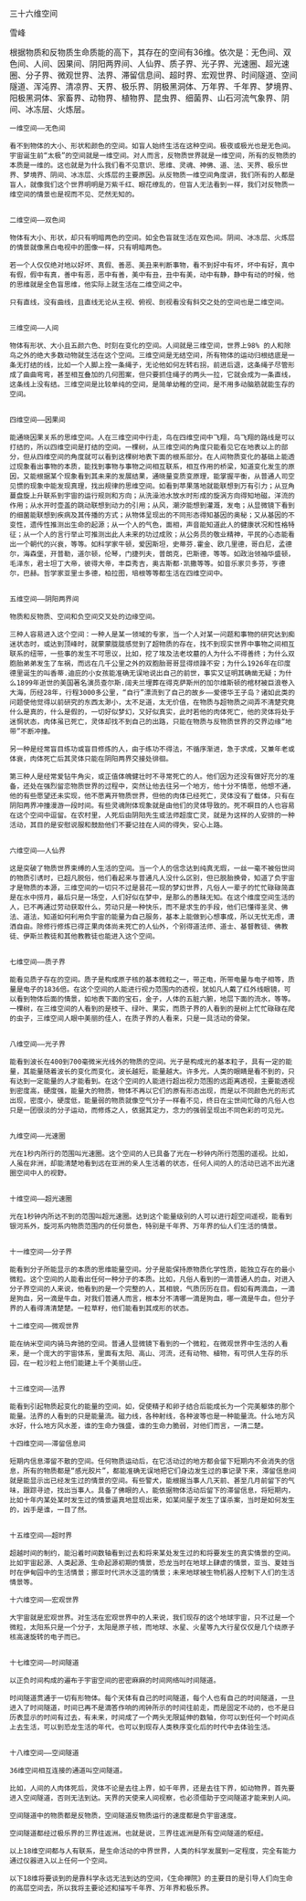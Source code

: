 三十六维空间

雪峰


   根据物质和反物质生命质能的高下，其存在的空间有36维。依次是：无色间、双色间、人间、因果间、阴阳两界间、人仙界、质子界、光子界、光速圈、超光速圈、分子界、微观世界、法界、滞留信息间、超时界、宏观世界、时间隧道、空间隧道、浑沌界、清凉界、天界、极乐界、阴极黑洞体、万年界、千年界、梦境界、阳极黑洞体、家畜界、动物界、植物界、昆虫界、细菌界、山石河流气象界、阴间、冰冻层、火炼层。


    一维空间——无色间

    看不到物体的大小、形状和颜色的空间。如盲人始终生活在这种空间。极夜或极光也是无色间。宇宙诞生前“太极”的空间就是一维空间。对人而言，反物质世界就是一维空间，所有的反物质的本质是一维的。这也就是为什么我们看不见意识、思维、灵魂、神佛、道、法、天界、极乐世界、梦境界、阴间、冰冻层、火炼层的主要原因。从反物质一维空间角度讲，我们所有的人都是盲人，就像我们这个世界明明是万紫千红、眼花缭乱的，但盲人无法看到一样，我们对反物质一维空间的情景也是视而不见、茫然无知的。
   

    二维空间——双色间

    物体有大小、形状，却只有明暗两色的空间。如全色盲就生活在双色间。阴间、冰冻层、火炼层的情景就像黑白电视中的图像一样，只有明暗两色。

    若一个人仅仅绝对地以好坏、真假、善恶、美丑来判断事物，看不到好中有坏，坏中有好，真中有假，假中有真，善中有恶，恶中有善，美中有丑，丑中有美，动中有静，静中有动的时候，他的思维就是全色盲思维，他实际上就生活在二维空间之中。

    只有直线，没有曲线，且直线无论从主视、俯视、剖视看没有斜交之处的空间也是二维空间。


    三维空间——人间

    物体有形状、大小且五颜六色、时刻在变化的空间。人间就是三维空间，世界上98% 的人和除鸟之外的绝大多数动物就生活在这个空间。三维空间是无结空间，所有物体的运动归根结底是一条无打结的线，比如一个人脚上拴一条绳子，无论他如何左转右拐，前进后退，这条绳子尽管形成了曲曲弯弯，甚至相互叠加的几何图案，但只要抓住绳子的两头一拉，它就会成为一条直线，这条线上没有结。三维空间是比较单纯的空间，是简单幼稚的空间，是不用多动脑筋就能生存的空间。


    四维空间——因果间

    能通晓因果关系的思维空间。人在三维空间中行走，鸟在四维空间中飞翔，鸟飞翔的路线是可以打结的，所以四维空间是打结的空间。一棵树，从三维空间的角度只能看见它在地表以上的部分，但从四维空间的角度就可以看到这棵树地表下面的根系部分。在人间物质变化的基础上能透过现象看出事物的本质，能找到事物与事物之间相互联系，相互作用的桥梁，知道变化发生的原因，又能根据某个现象看到其未来的发展结果，通晓量变质变原理，能掌握平衡，从普通人司空见惯的现象中能发现真理，找出规律的思维空间。如看到苹果落地就能联想到万有引力；从豆角蔓盘旋上升联系到宇宙的运行规则和方向；从洗澡池水放水时形成的旋涡方向得知地磁，洋流的作用；从水开时壶盖的跳动联想到动力的引用；从风，潮汐能想到灌溉，发电；从显微镜下看到的细菌能联想到疾病及其传播的方式；从物体呈现出的不同形态得知基因的奥秘；又从基因的不变性，遗传性推测出生命的起源；从一个人的气色，面相，声音能知道此人的健康状况和性格特征；从一个人的言行举止可推测出此人未来的功过成败；从公务员的敬业精神，平民的心态能看出一个朝代的兴衰，等等。如科学家牛顿，爱因斯坦，史蒂芬.霍金、欧几里德，哥白尼，孟德尔，海森堡，开普勒，道尔顿，伦琴，门捷列夫，普朗克，巴斯德，等等。如政治领袖华盛顿，毛泽东，君士坦丁大帝，彼得大帝，丰臣秀吉，奥古斯都·凯撒等等。如音乐家贝多芬，亨德尔，巴赫。哲学家亚里士多德，柏拉图，培根等等都生活在四维空间中。


    五维空间——阴阳两界间

    物质和反物质、空间和负空间交叉处的边缘空间。

    三种人容易进入这个空间：一种人是某一领域的专家，当一个人对某一问题和事物的研究达到痴迷状态时，或达到顶峰时，就蒙蒙胧胧感觉到了超物质的存在，找不到现实世界中事物之间相互联系的纽带，一些事的发生不可思议，比如，挖了埃及法老坟墓的人为什么不得善终；为什么双胞胎弟弟发生了车祸，而远在几千公里之外的双胞胎哥哥显得烦躁不安；为什么1926年在印度德里诞生的叫香蒂.迪庇的小女孩能准确无误地说出自己的前世，事实又证明其确凿无疑；为什么1899年逝世的美国著名演员查尔斯.阔夫兰埋葬在得克萨斯州的加尔维斯顿的棺材被巨浪卷入大海，历经28年，行程3000多公里，“自行”漂流到了自己的故乡——爱德华王子岛？诸如此类的问题使他觉得以前研究的东西太渺小，太不足道，太无价值，在物质与超物质之间弄不清楚究竟什么是真的，什么是假的，一切好似梦幻，又好似真实，此时若他的肉体死亡，他的灵体将处于迷惘状态，肉体虽已死亡，灵体却找不到自己的出路，只能在物质与反物质世界的交界边缘“地带”不断冲撞。

    另一种是经常盲目练功或盲目修炼的人，由于练功不得法，不循序渐进，急于求成，又兼年老或体衰，肉体死亡后其灵体只能在阴阳两界交接处徘徊。

    第三种人是经常爱钻牛角尖，或正值体魄健壮时不寻常死亡的人。他们因为还没有做好充分的准备，还处在强烈留恋物质世界的过程中，突然让他去往另一个地方，他十分不情愿，他想不通，他的有些愿望还未实现，他不愿离开物质世界，但他的肉体已经死亡，灵体没有了载体，只有在阴阳两界冲撞漫游一段时间。有些灵魂附体现象就是由他们的灵体导致的。死不瞑目的人也容易在这个空间中逗留。在农村里，人死后由阴阳先生或法师超度亡灵，就是为这样的人安排的一种活动，其目的是安慰说服和鼓励他们不要记挂在人间的得失，安心上路。


    六维空间——人仙界

    这是突破了物质世界束缚的人生活的空间。当一个人的信念达到纯真无瑕，一丝一毫不被俗世间的物质引诱时，已超凡脱俗，他们看起来与普通凡人没什么区别，但已脱胎换骨，知道了负宇宙才是物质的本源，三维空间的一切只不过是昙花一现的梦幻世界，凡俗人一辈子的忙忙碌碌简直是在水中捞月，最后只是一场空，人们好似在梦中，是那么的愚昧无知。在这个维度空间生活的人，已不再通过劳动获取什么，劳动只是一种快乐，而不是求生的手段，他们已懂得圣灵、佛法、道法，知道如何利用负宇宙的能量为自己服务，基本上能做到心想事成，所以无忧无虑，潇洒自由。除修行修炼已得正果肉体尚未死亡的人仙外，个别得道法师、道士、基督教徒、佛教徒、伊斯兰教徒和其他教教徒也能进入这个空间。


    七维空间——质子界

    能看见质子存在的空间。质子是构成原子核的基本微粒之一，带正电，所带电量与电子相等，质量是电子的1836倍。在这个空间的人能进行视力范围内的透视，犹如凡人戴了红外线眼镜，可以看到物体后面的情景，如地表下面的宝石，金子，人体的五脏六腑，地层下面的流水，等等。一棵树，在三维空间的人看到的是枝干、绿叶、果实，而质子界的人看到的是树上忙忙碌碌在爬的虫子，三维空间人眼中美丽的佳人，在质子界的人看来，只是一具活动的骨架。


    八维空间——光子界

    能看到波长在400到700毫微米光线外的物质的空间。光子是构成光的基本粒子，具有一定的能量，其能量随着波长的变化而变化，波长越短，能量越大。许多光，人类的眼睛是看不到的，只有达到一定能量的人才能看到。在这个空间的人能进行超出视力范围的远距离透视，主要能透视到密度高，硬度强，能量大的物质，物体不再以它们的原有形态出现，而是以不同颜色光的形式出现，密度小，硬度低，能量弱的物质就像空气分子一样看不见，终日在尘世间忙碌的凡俗人也只是一团很淡的分子运动，而修炼之人，依据其定力，念力的强弱呈现出不同色彩的可见光。


    九维空间——光速圈

    光在1秒内所行的范围叫光速圈。这个空间的人已具备了光在一秒钟内所行范围的遥视。比如，人虽在非洲，却能清楚地看到远在亚洲的亲人生活着的状态，任何人间的人的活动已逃不出光速圈空间中人的视野。


    十维空间——超光速圈

    光在1秒钟内所达不到的范围叫超光速圈。达到这个能量级别的人可以进行超空间遥视，能看到银河系外，旋河系内物质范围内的任何景色，特别是千年界、万年界的仙人们生活的情景。


    十一维空间——分子界

    能看到分子所能显示的本质的思维能量空间。分子是能保持原物质化学性质，能独立存在的最小微粒。这个空间的人能看出任何一种分子的本质。比如，凡俗人看到的一滴普通人的血，对进入分子界空间的人来说，他看到的是一个完整的人，其相貌，气质历历在目。假如有两滴血，一滴是狗血，另一滴是牛血，对我们普通人而言，根本分不清哪一滴是狗血，哪一滴是牛血，但分子界的人看得清清楚楚。一粒草籽，他们能看到其成形的状态。

    十二维空间——微观世界

    能在纳米空间内骑马奔驰的空间。普通人显微镜下看到的一个微粒，在微观世界中生活的人看来，是一个庞大的宇宙体系，里面有太阳、高山、河流，还有动物、植物，有可供人生存的乐园，在一粒沙粒上他们能建上千个美丽山庄。


    十三维空间——法界

    能看到引起物质起变化的能量的空间。如，促使精子和卵子结合后能成长为一个完美躯体的那个能量。法界的人看到的只是能量流。磁力线，各种射线，各种波等也是一种能量流。什么地方风水好，什么地方风水差，谁的生命力强盛，谁的生命力脆弱，对他们而言，一清二楚。

    十四维空间——滞留信息间

    短期内信息滞留不散的空间。任何物质运动后，在它活动过的地方都会留下短期内不会消失的信息，所有的物质都是“感光胶片”，都能准确无误地把它们身边发生过的事记录下来，滞留信息间就是能显示出已经发生过的情景的空间。有些警犬，能根据当事人几天前、甚至几月前留下的气味，跟踪寻迹，找出当事人。具备了佛眼的人，能依据物体活动后留下的滞留信息，将短期内，比如十年内某处某时发生过的情景逼真地显现出来，如某间屋子发生了谋杀案，当时是如何发生的，凶手是谁，一目了然。


    十五维空间——超时界

    超越时间的制约，能沿着时间数轴看到过去和将来某处发生过的和将要发生的真实情景的空间。比如宇宙起源、人类起源、生命起源初期的情景，恐龙当时在地球上肆虐的情景，亚当、夏娃当时在伊甸园中的生活情景；挪亚时代洪水泛滥的情景；未来地球被生物机器人控制下人们的生活情景等。

    十六维空间——宏观世界

    大宇宙就是宏观世界。对生活在宏观世界中的人来说，我们现存的这个地球宇宙，只不过是一个微粒，太阳系只是一个分子，太阳是原子核，而地球、水星、火星等九大行星仅仅是几个绕原子核高速旋转的电子而已。


    十七维空间——时间隧道

    以正负时间构成的遍布于宇宙空间的密密麻麻的时间网络叫时间隧道。

    时间隧道贯通于一切有形物体。每个天体有自己的时间隧道，每个人也有自己的时间隧道，一旦进入了时间隧道，时间已再不是滴答作响的闹钟所示的时间往前走，而是固定不动的，也不是日历表显示的时间有过去，有未来，时间成了一个两头无限延伸的数轴，你可以到任何一个时间点上去生活，可以到恐龙生活的年代，也可以到现存人类秩序变化后的时代中去体验生活。


    十八维空间——空间隧道

    36维空间相互连接的通道叫空间隧道。

    比如，人间的人肉体死后，灵体不论是去往上界，如千年界，还是去往下界，如动物界，首先要进入空间隧道，否则无法到达。天界的天使来人间视察，也必须借助于空间隧道才能来到人间。

    空间隧道中的物质都是反物质，空间隧道反物质运行的速度都是负宇宙速度。

    空间隧道都经过极乐界的三界往返洲。也就是说，三界往返洲是所有空间隧道的枢纽。

    以上18维空间都与人有联系，是生命活动的中界世界，人类的科学发展到一定程度，完全有能力通过仪器进入以上任何一个空间。

    以下18维将要谈到的是靠科学永远无法到达的空间，《生命禅院》的主要目的是引导人们向生命的高层空间去，所以我将主要论述和描写千年界、万年界和极乐界。



